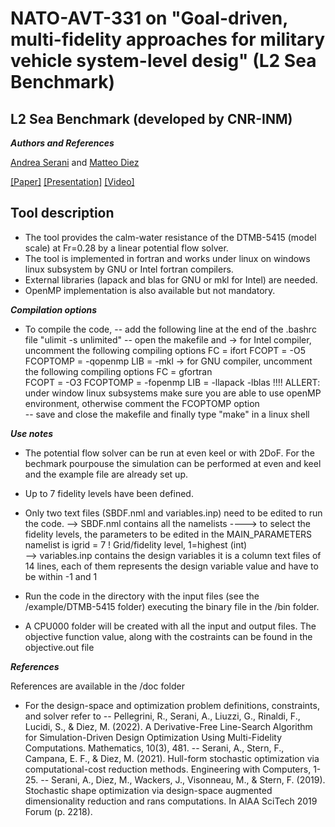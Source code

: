 # NATO-AVT-331 on "Goal-driven, multi-fidelity approaches for military vehicle system-level desig" (L2 Sea Benchmark) 

## L2 Sea Benchmark (developed by CNR-INM)

***Authors and References***

[Andrea Serani](http://www.inm.cnr.it/people/andrea-serani/) and [Matteo Diez](http://www.inm.cnr.it/people/matteo-diez/)

[[Paper]](https://drive.google.com/file/d/1Wb_q4OuUw6FdgxcyFl-2frag_ZT67c-C/view?usp=sharing) [[Presentation]](-) [[Video]](-)

## Tool description

- The tool provides the calm-water resistance of the DTMB-5415 (model scale) at Fr=0.28 by
a linear potential flow solver.
- The tool is implemented in fortran and works under linux on windows linux subsystem by GNU or Intel fortran compilers.
- External libraries (lapack and blas for GNU or mkl for Intel) are needed.
- OpenMP implementation is also available but not mandatory.

***Compilation options***
- To compile the code, 
    -- add the following line at the end of the .bashrc file
        "ulimit -s unlimited"
    -- open the makefile and
        -> for Intel compiler, uncomment the following compiling options
            FC       = ifort
            FCOPT    = -O5
            FCOPTOMP = -qopenmp
            LIB      = -mkl
        -> for GNU compiler, uncomment the following compiling options
            FC       = gfortran   
            FCOPT    = -O3
            FCOPTOMP = -fopenmp
            LIB      = -llapack -lblas
        !!!! ALLERT: under window linux subsystems make sure you are able to use openMP environment, otherwise comment the FCOPTOMP option   
    -- save and close the makefile and finally type "make" in a linux shell

***Use notes***
- The potential flow solver can be run at even keel or with 2DoF. For the bechmark pourpouse the simulation can be performed at even and keel and the example file are already set up.
- Up to 7 fidelity levels have been defined.

- Only two text files (SBDF.nml and variables.inp) need to be edited to run the code.
    --> SBDF.nml contains all the namelists
    ----> to select the fidelity levels, the parameters to be edited in the MAIN_PARAMETERS namelist is
        igrid           = 7				! Grid/fidelity level, 1=highest	(int)   
    --> variables.inp contains the design variables
        it is a column text files of 14 lines, each of them represents the design variable value and have to be within -1 and 1

- Run the code in the directory with the input files (see the /example/DTMB-5415 folder) executing the binary file in the /bin folder.
- A CPU000 folder will be created with all the input and output files. The objective function value, along with the costraints can be found in the objective.out file

***References***

References are available in the /doc folder
- For the design-space and optimization problem definitions, constraints, and solver refer to
-- Pellegrini, R., Serani, A., Liuzzi, G., Rinaldi, F., Lucidi, S., & Diez, M. (2022). A Derivative-Free Line-Search Algorithm for Simulation-Driven Design Optimization Using Multi-Fidelity Computations. Mathematics, 10(3), 481.
-- Serani, A., Stern, F., Campana, E. F., & Diez, M. (2021). Hull-form stochastic optimization via computational-cost reduction methods. Engineering with Computers, 1-25.
-- Serani, A., Diez, M., Wackers, J., Visonneau, M., & Stern, F. (2019). Stochastic shape optimization via design-space augmented dimensionality reduction and rans computations. In AIAA SciTech 2019 Forum (p. 2218).
